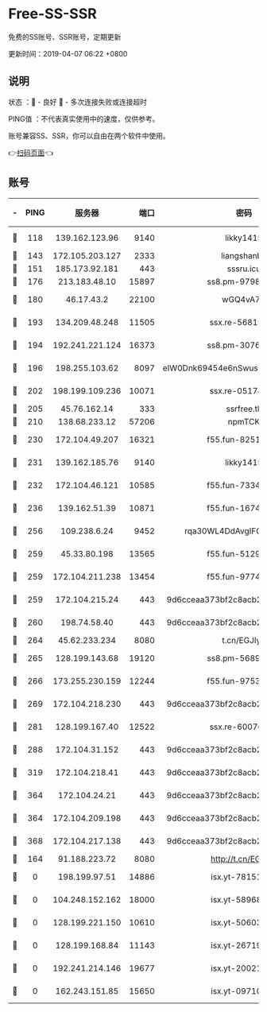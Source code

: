 # Free-SS-SSR

免费的SS账号、SSR账号，定期更新

更新时间：2019-04-07 06:22 +0800

## 说明

状态     ：🙂 - 良好 🙁 - 多次连接失败或连接超时

PING值   ：不代表真实使用中的速度，仅供参考。

账号兼容SS、SSR，你可以自由在两个软件中使用。

👉[扫码页面](https://liesauer.github.io/Free-SS-SSR/)👈

## 账号

|-|PING|服务器|端口|密码|加密方式|区域|
|:----:|:----:|:-----:|-----:|:----:|:----:|:----:|
|🙂|118|139.162.123.96|9140|likky1415|aes-256-cfb|JP|
|🙂|143|172.105.203.127|2333|liangshanbo|chacha20|JP|
|🙂|151|185.173.92.181|443|sssru.icu|rc4-md5|RU|
|🙂|176|213.183.48.10|15897|ss8.pm-97980704|rc4-md5|RU|
|🙂|180|46.17.43.2|22100|wGQ4vA7D|aes-256-gcm|RU|
|🙂|193|134.209.48.248|11505|ssx.re-56815619|aes-256-cfb|US|
|🙂|194|192.241.221.124|16373|ss8.pm-30761179|aes-256-cfb|US|
|🙂|196|198.255.103.62|8097|eIW0Dnk69454e6nSwuspv9DmS201tQ0D|aes-256-cfb|US|
|🙂|202|198.199.109.236|10071|ssx.re-05174264|aes-256-cfb|US|
|🙂|205|45.76.162.14|333|ssrfree.tk|rc4|SG|
|🙂|210|138.68.233.12|57206|npmTCK|rc4-md5|US|
|🙂|230|172.104.49.207|16321|f55.fun-82511518|aes-256-cfb|SG|
|🙂|231|139.162.185.76|9140|likky1415|aes-256-cfb|DE|
|🙂|232|172.104.46.121|10585|f55.fun-73340973|aes-256-cfb|SG|
|🙂|236|139.162.51.39|10871|f55.fun-16741898|aes-256-cfb|SG|
|🙂|256|109.238.6.24|9452|rqa30WL4DdAvgIFG6Fs3znzTa|aes-256-cfb|FR|
|🙂|259|45.33.80.198|13565|f55.fun-51293077|aes-256-cfb|US|
|🙂|259|172.104.211.238|13454|f55.fun-97748450|aes-256-cfb|US|
|🙂|259|172.104.215.24|443|9d6cceaa373bf2c8acb22e60b6a58be6|aes-256-cfb|US|
|🙂|260|198.74.58.40|443|9d6cceaa373bf2c8acb22e60b6a58be6|aes-256-cfb|US|
|🙂|264|45.62.233.234|8080|t.cn/EGJIyrl|rc4-md5|CA|
|🙂|265|128.199.143.68|19120|ss8.pm-56891899|aes-256-cfb|SG|
|🙂|266|173.255.230.159|12244|f55.fun-97535983|aes-256-cfb|US|
|🙂|269|172.104.218.230|443|9d6cceaa373bf2c8acb22e60b6a58be6|aes-256-cfb|US|
|🙂|281|128.199.167.40|12522|ssx.re-60076852|aes-256-cfb|SG|
|🙂|288|172.104.31.152|443|9d6cceaa373bf2c8acb22e60b6a58be6|aes-256-cfb|US|
|🙂|319|172.104.218.41|443|9d6cceaa373bf2c8acb22e60b6a58be6|aes-256-cfb|US|
|🙂|364|172.104.24.21|443|9d6cceaa373bf2c8acb22e60b6a58be6|aes-256-cfb|US|
|🙂|364|172.104.209.198|443|9d6cceaa373bf2c8acb22e60b6a58be6|aes-256-cfb|US|
|🙂|368|172.104.217.138|443|9d6cceaa373bf2c8acb22e60b6a58be6|aes-256-cfb|US|
|🙂|164|91.188.223.72|8080|http://t.cn/EGJIyrl|rc4-md5|RU|
|🙁|0|198.199.97.51|14886|isx.yt-78151527|aes-256-cfb|US|
|🙁|0|104.248.152.162|18000|isx.yt-58968188|aes-256-cfb|SG|
|🙁|0|128.199.221.150|10610|isx.yt-50603205|aes-256-cfb|SG|
|🙁|0|128.199.168.84|11143|isx.yt-26719747|aes-256-cfb|SG|
|🙁|0|192.241.214.146|19677|isx.yt-20021602|aes-256-cfb|US|
|🙁|0|162.243.151.85|15650|isx.yt-09710733|aes-256-cfb|US|
